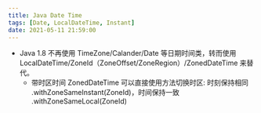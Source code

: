 ```yaml
---
title: Java Date Time
tags: [Date, LocalDateTime, Instant]
date: 2021-05-11 21:59:00
---
```


- Java 1.8 不再使用 TimeZone/Calander/Date 等日期时间类，转而使用 LocalDateTime/ZoneId（ZoneOffset/ZoneRegion）/ZonedDateTime 来替代。
    - 带时区时间 ZonedDateTime 可以直接使用方法切换时区: 时刻保持相同 .withZoneSameInstant(ZoneId)，时间保持一致 .withZoneSameLocal(ZoneId)
